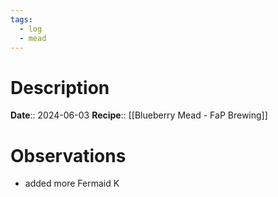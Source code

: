 ```yaml
---
tags:
  - log
  - mead
---
```

# Description
**Date**:: 2024-06-03
**Recipe**:: [[Blueberry Mead - FaP Brewing]]

# Observations
- added more Fermaid K